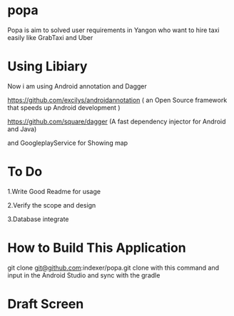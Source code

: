 popa
====
Popa is aim to solved user requirements in Yangon who want to hire taxi easily like GrabTaxi and Uber


Using Libiary
=============
Now i am using Android annotation and Dagger 

https://github.com/excilys/androidannotation ( an Open Source framework that speeds up Android development )

https://github.com/square/dagger (A fast dependency injector for Android and Java) 

and GoogleplayService for Showing map


To Do
=============
1.Write Good Readme for usage

2.Verify the scope and design

3.Database integrate


How to Build This Application
==============================
git clone git@github.com:indexer/popa.git
clone with this command and input in the Android Studio and sync with the gradle

Draft Screen
============








